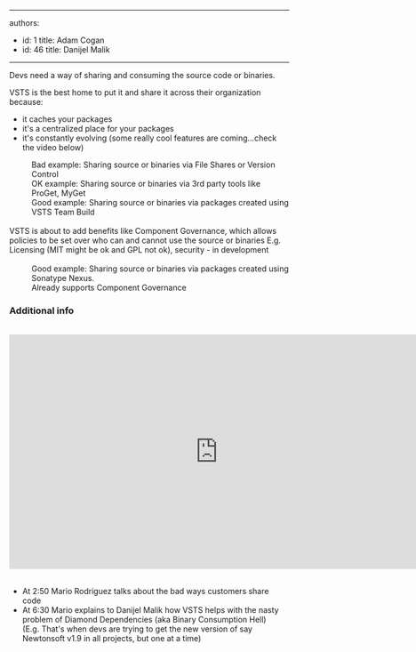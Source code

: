 

---
authors:
  - id: 1
    title: Adam Cogan
  - id: 46
    title: Danijel Malik
---




<span class='intro'> <p>Devs need a way of sharing and consuming the source code or binaries.&#160;</p><p>VSTS is the best home to put it and share it across their organization because&#58;&#160; <br></p> </span>

<p></p><ul><li>​it&#160;caches&#160;your packages<br></li><li>it's a&#160;centralized&#160;place for your packages<br></li><li>it's constantly evolving (some really cool features are coming...check the video below)<br></li></ul><dd class="ssw15-rteElement-FigureBad">Bad example&#58; Sharing source or binaries via File Shares or Version Control</dd><dd class="ssw15-rteElement-FigureNormal">OK example&#58; Sharing source or binaries via&#160;3rd party tools like ProGet, MyGet</dd><dd class="ssw15-rteElement-FigureGood">Good example&#58; Sharing source or binaries via&#160;packages created using VSTS Team Build</dd>&#160; &#160; &#160; &#160; &#160;&#160;<div>VSTS is about to add benefits like Component Governance, which allows policies to be set over who can and cannot use the source or binaries E.g. Licensing (MIT might be ok and GPL not ok), security - in development</div><div><dd class="ssw15-rteElement-FigureGood"> <br>Good example&#58;&#160;Sharing source or binaries via&#160;packages created using Sonatype Nexus.<br>Already supports Component Governance</dd><h3 class="ssw15-rteElement-H3">Additional info​<br></h3>
​
   <div class="ms-rtestate-read ms-rte-embedcode ms-rte-embedil ms-rtestate-notify" unselectable="on">
      <iframe width="750" height="422" src="https&#58;//www.youtube.com/embed/r-nVWDq1QBg" frameborder="0"></iframe>&#160;</div><ul><li>At 2&#58;50 Mario Rodriguez talks about the bad ways customers share code</li><li>At 6&#58;30 Mario explains to Danijel Malik how VSTS helps with the nasty problem of Diamond Dependencies (aka Binary Consumption Hell) &#160; (E.g. That's when devs are trying to get the new version of say Newtonsoft v1.9 in all projects, but one at a time)<br></li></ul><p></p></div>


